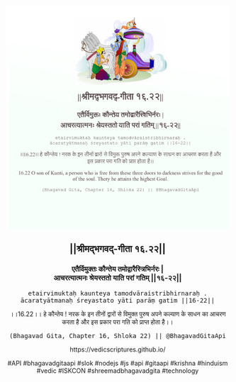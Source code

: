 <img src="../../asset/BG_16_22.png"/>
<center><h2>||श्रीमद्‍भगवद्‍-गीता १६.२२||</h2>
<h3>एतैर्विमुक्तः कौन्तेय तमोद्वारैस्त्रिभिर्नरः |<br/>आचरत्यात्मनः श्रेयस्ततो याति परां गतिम् ||१६-२२||</h3>
<pre>etairvimuktaḥ kaunteya tamodvāraistribhirnaraḥ .<br/>ācaratyātmanaḥ śreyastato yāti parāṃ gatim ||16-22||</pre>
<p>।।16.22।। हे कौन्तेय ! नरक के इन तीनों द्वारों से विमुक्त पुरुष अपने कल्याण के साधन का आचरण करता है और इस प्रकार परा गति को प्राप्त होता है।।</p>
<pre>(Bhagavad Gita, Chapter 16, Shloka 22) || @BhagavadGitaApi</pre><p>https://vedicscriptures.github.io/</p><p>#API #bhagavadgitaapi #slok #nodejs #js #api #gitaapi #krishna #hinduism #vedic #ISKCON #shreemadbhagavadgita #technology</p></center>